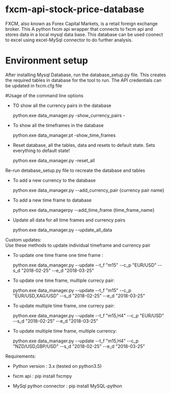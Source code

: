 # fxcm-api-stock-price-database

FXCM, also known as Forex Capital Markets, is a retail foreign exchange broker. This A python fxcm api wrapper that connects to fxcm api and stores data in a local mysql data base. This database can be used coonect to excel using excel-MySql connector to do further analysis.

# Environment setup

After installing Mysql Database, run the database_setup.py file. This creates the required tables in database for the tool to run. The API credentials can be updated in fxcm.cfg file

#Usage of the command line options

- TO show all the currency pairs in the database

  python.exe data_manager.py -show_currency_pairs  - 

- To show all the timeframes in the database

  python.exe data_manager.pt -show_time_frames

- Reset database, all the tables, data and resets to default state. Sets everything to default state!

  python.exe data_manager.py -reset_all

Re-run  detabase_setup.py file to recreate the database and tables

- To add a new currency to the database

  python.exe data_manager.py --add_currency_pair	{currency pair name}
  
- To add a  new time frame to database

  python.exe data_managerpy --add_time_frame {time_frame_name}

- Update all data for all time frames and currency pairs

  python.exe data_manager.py --update_all_data 

Custom updates:  
Use these methods to update individual timeframe and currency pair

- To update one time frame one time frame : 

  python.exe data_manager.py --update --t_f "m15" --c_p "EUR/USD" --s_d "2018-02-25" --e_d "2018-03-25"

- To update one time frame, multiple currecy pair: 

  python.exe data_manager.py --update --t_f "m15" --c_p "EUR/USD,XAG/USD" --s_d "2018-02-25" --e_d "2018-03-25"

- To update  multiple time frame, one currecy pair:

  python.exe data_manager.py --update --t_f "m15,H4" --c_p "EUR/USD" --s_d "2018-02-25" --e_d "2018-03-25"

- To update multiple time frame, multiple currency:

  python.exe data_manager.py --update --t_f "m15,H4" --c_p "NZD/USD,GBP/USD" --s_d "2018-02-25" --e_d "2018-03-25"


Requirements:

- Python version : 3.x (tested on python3.5)

- fxcm api : pip install fxcmpy

- MySql python connector : pip install MySQL-python
